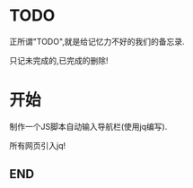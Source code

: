 # TODO

正所谓"TODO",就是给记忆力不好的我们的备忘录.

只记未完成的,已完成的删除!
# 开始
制作一个JS脚本自动输入导航栏(使用jq编写).

所有网页引入jq!

## END
